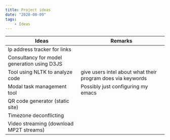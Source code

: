```yaml
---
title: Project ideas
date: "2020-08-09"
tags:
    - Ideas
---
```


| Ideas                                       | Remarks                                                     |
|---------------------------------------------|-------------------------------------------------------------|
| Ip address tracker for links                |                                                             |
| Consultancy for model generation using D3JS |                                                             |
| Tool using NLTK to analyze code             | give users intel about what their program does via keywords |
| Modal task management tool                  | Possibly just configuring my emacs                          |
| QR code generator (static site)             |                                                             |
| Timezone deconflicting                      |                                                             |
| Video streaming (download MP2T streams)     |                                                             |

